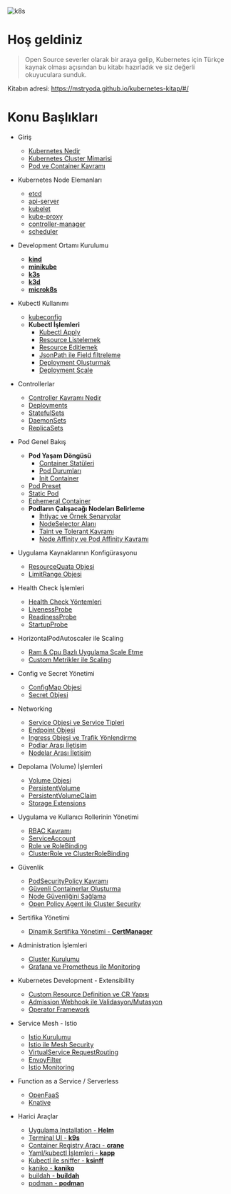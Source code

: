 ![k8s](https://raw.githubusercontent.com/mstrYoda/kubernetes-kitap/master/kubernetes.png)

# Hoş geldiniz

> Open Source severler olarak bir araya gelip, Kubernetes için Türkçe kaynak olması açısından bu kitabı hazırladık ve siz değerli okuyuculara sunduk.

Kitabın adresi: https://mstryoda.github.io/kubernetes-kitap/#/


# Konu Başlıkları

<!-- docs/_sidebar.md -->

* Giriş
    * [Kubernetes Nedir](kubernetes-nedir.md)
    * [Kubernetes Cluster Mimarisi](cluster.md)
    * [Pod ve Container Kavramı](pod-container.md)

* Kubernetes Node Elemanları
    * [etcd](etcd.md)
    * [api-server](api-server.md)
    * [kubelet](kubelet.md)
    * [kube-proxy](kube-proxy.md)
    * [controller-manager](controller-manager.md)
    * [scheduler](scheduler.md)

* Development Ortamı Kurulumu
    * [**kind**](kind.md)
    * [**minikube**](minikube.md)
    * [**k3s**](k3s.md)
    * [**k3d**](k3d.md)
    * [**microk8s**](microk8s.md)

* Kubectl Kullanımı
    * [kubeconfig](kubeconfig.md)
    * **Kubectl İşlemleri**
        * [Kubectl Apply](kubectl-resource-islemleri?id=kubectl-apply.md)
        * [Resource Listelemek](kubectl-resource-islemleri?id=resource-listelemek.md)
        * [Resource Editlemek](kubectl-resource-islemleri?id=resource-editlemek.md)
        * [JsonPath ile Field filtreleme](kubectl-resource-islemleri?id=jsonpath-ile-field-filtreleme.md)
        * [Deployment Oluşturmak](kubectl-resource-islemleri?id=deployment-oluşturmak.md)
        * [Deployment Scale](kubectl-resource-islemleri?id=deployment-scale.md)

* Controllerlar
    * [Controller Kavramı Nedir](controller.md)
    * [Deployments](deployments.md)
    * [StatefulSets](statefulsets.md)
    * [DaemonSets](daemonsets.md)
    * [ReplicaSets](replicasets.md)

* Pod Genel Bakış
    * **Pod Yaşam Döngüsü**
        * [Container Statüleri](container-faz.md)
        * [Pod Durumları](pod-durum.md)
        * [Init Container](init-container.md)
    * [Pod Preset](pod-preset.md)
    * [Static Pod](static-pod.md)
    * [Ephemeral Container](ephemeral-container.md)
    * **Podların Çalışacağı Nodeları Belirleme**
        * [İhtiyaç ve Örnek Senaryolar](bolum-icerigi.md)
        * [NodeSelector Alanı](nodeselector.md)
        * [Taint ve Tolerant Kavramı](taint-toleration.md)
        * [Node Affinity ve Pod Affinity Kavramı](affinity.md)

* Uygulama Kaynaklarının Konfigürasyonu
    * [ResourceQuata Objesi](resourcequata.md)
    * [LimitRange Objesi](limitrange.md)

* Health Check İşlemleri
    * [Health Check Yöntemleri](health-check-yontemleri.md)
    * [LivenessProbe](liveness.md)
    * [ReadinessProbe](readiness.md)
    * [StartupProbe](startup.md)

* HorizontalPodAutoscaler ile Scaling
    * [Ram & Cpu Bazlı Uygulama Scale Etme](hpa.md)
    * [Custom Metrikler ile Scaling](hpa.md)

* Config ve Secret Yönetimi
    * [ConfigMap Objesi](configmap.md)
    * [Secret Objesi](secret.md)

* Networking
    * [Service Objesi ve Service Tipleri](service.md)
    * [Endpoint Objesi](endpoint.md)
    * [Ingress Objesi ve Trafik Yönlendirme](ingress.md)
    * [Podlar Arası İletişim](podlar-arasi-iletisim.md)
    * [Nodelar Arası İletişim](nodelar-arasi-iletisim.md)

* Depolama (Volume) İşlemleri
    * [Volume Objesi](volume.md)
    * [PersistentVolume](persistentvolume.md)
    * [PersistentVolumeClaim](persistentvolumeclaim.md)
    * [Storage Extensions](storage-extensions.md)

* Uygulama ve Kullanıcı Rollerinin Yönetimi
    * [RBAC Kavramı](rbac.md)
    * [ServiceAccount](serviceaccount.md)
    * [Role ve RoleBinding](role.md)
    * [ClusterRole ve ClusterRoleBinding](clusterrole.md)

* Güvenlik
    * [PodSecurityPolicy Kavramı](podsecuritypolicy.md)
    * [Güvenli Containerlar Oluşturma](guvenli-container-olusturma.md)
    * [Node Güvenliğini Sağlama](node-guvenligi.md)
    * [Open Policy Agent ile Cluster Security](opa_cluster_security.md)

* Sertifika Yönetimi
    * [Dinamik Sertifika Yönetimi - **CertManager**](certmanager.md)

* Administration İşlemleri
    * [Cluster Kurulumu](kurulum.md)
    * [Grafana ve Prometheus ile Monitoring](monitoring.md)

* Kubernetes Development - Extensibility
    * [Custom Resource Definition ve CR Yapısı](crd-cr.md)
    * [Admission Webhook ile Validasyon/Mutasyon](admissionwebhook.md)
    * [Operator Framework](operator.md)

* Service Mesh - Istio
    * [Istio Kurulumu](istio-kurulum.md)
    * [Istio ile Mesh Security](istio-mesh-security.md)
    * [VirtualService RequestRouting](vs-request-routing.md)
    * [EnvoyFilter](envoy-filter.md)
    * [Istio Monitoring](istio-monitoring.md)

* Function as a Service / Serverless
    * [OpenFaaS](openfaas.md)
    * [Knative](knative.md)

* Harici Araçlar
    * [Uygulama Installation - **Helm**](helm.md)
    * [Terminal UI - **k9s**](k9s.md)
    * [Container Registry Aracı - **crane**](crane.md)
    * [Yaml/kubectl İşlemleri - **kapp**](kapp.md)
    * [Kubectl ile sniffer - **ksinff**](ksniff.md)
    * [kaniko - **kaniko**](kaniko.md)
    * [buildah - **buildah**](buildah.md)
    * [podman - **podman**](podman.md)
